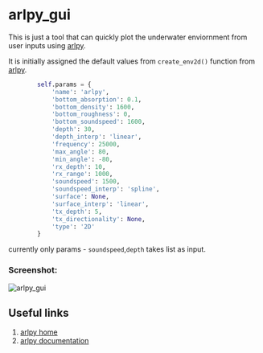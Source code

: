 # arlpy_gui

This is just a tool that can quickly plot the underwater enviornment from user inputs using [arlpy](https://github.com/org-arl/arlpy).

It is initially assigned the default values from `create_env2d()` function from [arlpy](https://github.com/org-arl/arlpy).

```python
        self.params = {
            'name': 'arlpy',
            'bottom_absorption': 0.1,
            'bottom_density': 1600,
            'bottom_roughness': 0,
            'bottom_soundspeed': 1600,
            'depth': 30,
            'depth_interp': 'linear',
            'frequency': 25000,
            'max_angle': 80,
            'min_angle': -80,
            'rx_depth': 10,
            'rx_range': 1000,
            'soundspeed': 1500,
            'soundspeed_interp': 'spline',
            'surface': None,
            'surface_interp': 'linear',
            'tx_depth': 5,
            'tx_directionality': None,
            'type': '2D'
        }
```
currently only params - `soundspeed`,`depth` takes list as input.

### Screenshot:
![arlpy_gui](https://github.com/patel999jay/arlpy_gui/assets/5512610/38875016-fcac-48ac-9a61-70b23f0fb26e)

Useful links
------------
1. [arlpy home](https://github.com/org-arl/arlpy)
2. [arlpy documentation](http://arlpy.readthedocs.io)
